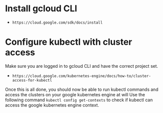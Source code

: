 # Install gcloud CLI

- `https://cloud.google.com/sdk/docs/install`

# Configure kubectl with cluster access

Make sure you are logged in to gcloud CLI and have the correct project set.

- `https://cloud.google.com/kubernetes-engine/docs/how-to/cluster-access-for-kubectl`

Once this is all done, you should now be able to run kubectl commands and access the clusters on your google kubernetes engine at will
Use the following command `kubectl config get-contexts` to check if kubectl can access the google kubernetes engine context.
